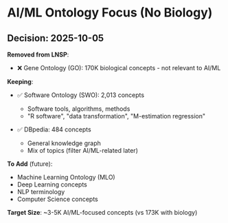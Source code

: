 # AI/ML Ontology Focus (No Biology)

## Decision: 2025-10-05

**Removed from LNSP**:
- ❌ Gene Ontology (GO): 170K biological concepts - not relevant to AI/ML

**Keeping**:
- ✅ Software Ontology (SWO): 2,013 concepts
  - Software tools, algorithms, methods
  - "R software", "data transformation", "M-estimation regression"
  
- ✅ DBpedia: 484 concepts  
  - General knowledge graph
  - Mix of topics (filter AI/ML-related later)

**To Add** (future):
- Machine Learning Ontology (MLO)
- Deep Learning concepts
- NLP terminology
- Computer Science concepts

**Target Size**: ~3-5K AI/ML-focused concepts (vs 173K with biology)
